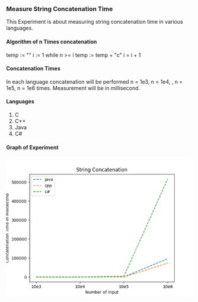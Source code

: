 ### Measure String Concatenation Time
This Experiment is about measuring string concatenation time in various languages.   
#### Algorithm of n Times concatenation
  temp := "" 
    i := 1
    while n >= i 
    temp := temp + "c"
    i = i + 1

#### Concatenation Times 
In each language concatenation will be performed n = 1e3, n = 1e4, , n = 1e5, n = 1e6 times. Measurement will be in millisecond.  

#### Languages 
1. C
2. C++
3. Java
4. C#

#### Graph of Experiment
<p align="center">
  <img src="https://github.com/Arinmis/cse-akdeniz/blob/main/fall-2021/data-structures/homeworks/hw-1/graph.png">
</p>
